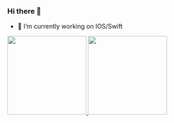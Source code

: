 ### Hi there 👋



- 🔭 I’m currently working on IOS/Swift

<div>
  <a href="https://github.com/CairoOliveiraDev">
  <img height="180em" src="https://github-readme-stats.vercel.app/api?username=CairoOliveiraDev&show_icons=true&theme=dracula&include_all_commits=true&count_private=true"/>
  <img height="180em" src="https://github-readme-stats.vercel.app/api/top-langs/?username=CairoOliveiraDev&layout=compact&langs_count=7&theme=dracula"/>
</div>

